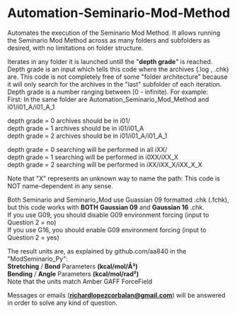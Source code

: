 # Automation-Seminario-Mod-Method  
Automates the execution of the Seminario Mod Method. It allows running the Seminario Mod Method across as many folders and subfolders as desired, with no limitations on folder structure.  

Iterates in any folder it is launched untill the "**depth grade**" is reached. Depth grade is an input which tells this code where the archives (.log , .chk) are. This code is not completely free of some "folder architecture" because it will only search for the archives in the "last" subfolder of each iteration. Depth grade is a number ranging between [0 - infinite). For example:   
  First: In the same folder are Automation_Seminario_Mod_Method and i01/i01_A/i01_A_1  
  
  depth grade = 0 archives should be in i01/  
  depth grade = 1 archives should be in i01/i01_A  
  depth grade = 2 archives should be in i01/i01_A/i01_A_1  

  depth grade = 0 searching will be performed in all iXX/  
  depth grade = 1 searching will be performed in i0XX/iXX_X  
  depth grade = 2 searching will be performed in iXX/iXX_X/iXX_X_X  

  Note that "X" represents an unknown way to name the path: This code is NOT name-dependent in any sense.  

Both Seminario and Seminario_Mod use Guassian 09 formatted .chk (.fchk), but this code works with **BOTH** **Gaussian 09** and **Gaussian 16** .chk.  
  If you use G09, you should disable G09 environment forcing (input to Question 2 = no)  
  If you use G16, you should enable G09 environment forcing (input to Question 2 = yes)  

The result units are, as explained by github.com/aa840 in the "ModSeminario_Py":  
  **Stretching** / **Bond** Parameters **(kcal/mol/Å²)**  
  **Bending** / **Angle** Parameters **(kcal/mol/rad²)**  
  Note that the units match Amber GAFF ForceField  
  
Messages or emails (**richardlopezcorbalan@gmail.com**) will be answered in order to solve any kind of question.  

  
